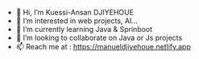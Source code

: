 - 👋 Hi, I’m Kuessi-Ansan DJIYEHOUE
- 👀 I’m interested in web projects, AI...
- 🌱 I’m currently learning Java & Sprinboot
- 💞️ I’m looking to collaborate on Java or Js projects
- 📫 Reach me at : https://manueldjiyehoue.netlify.app

<!---
KuessiAnsan/KuessiAnsan is a ✨ special ✨ repository because its `README.md` (this file) appears on your GitHub profile.
You can click the Preview link to take a look at your changes.
--->
